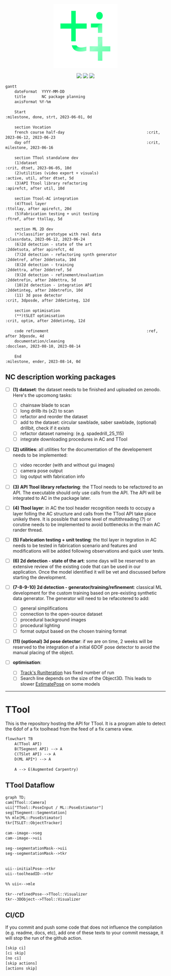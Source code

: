 <p align="center">
    <img src="./img/logo_linux_green.png" width="200">
</p>
<p align="center">
    <img src="https://github.com/ibois-epfl/TTool/actions/workflows/docker-cmake-build.yml/badge.svg">
    <img src="https://img.shields.io/badge/os-Ubuntu22.04-blueviolet">
    <img src="https://img.shields.io/badge/license-GPL--v3-brightgreen">
</p>

```mermaid
gantt
    dateFormat  YYYY-MM-DD
    title       NC package planning
    axisFormat %Y-%m

    Start                                                     :milestone, done, strt, 2023-06-01, 0d

    section Vocation
    french course half-day                                    :crit, 2023-06-12, 2023-06-23
    day off                                                   :crit, milestone, 2023-06-16

    section TTool standalone dev
    (1)dataset                                                   :crit, dtset, 2023-06-05, 10d
    (2)utilities (video export + visuals)                        :active, util, after dtset, 5d
    (3)API Ttool library refactoring                             :apirefct, after util, 10d

    section Ttool-AC integration
    (4)Ttool layer                                               :ttollay, after apirefct, 20d
    (5)Fabrication testing + unit testing                        :ftref, after ttollay, 5d

    section ML 2D dev
    (*)classifier prototype with real data                       :classrdata, 2023-06-12, 2023-06-24
    (6)2d detection - state of the art                           :2ddetsota, after apirefct, 4d
    (7)2d detection - refactoring synth generator                :2ddetref, after 2ddetsota, 10d
    (8)2d detection - training                                   :2ddettra, after 2ddetref, 5d
    (9)2d detection - refinement/evaluation                      :2ddetrefin, after 2ddettra, 5d
    (10)2d detection - integration API                           :2ddetinteg, after 2ddetrefin, 10d
    (11) 3d pose detector                                        :crit, 3dposde, after 2ddetinteg, 12d

    section optimisation
    (**)tSLET optimisation                                        :crit, optim, after 2ddetinteg, 12d

    code refinement                                           :ref, after 3dposde, 4d
    documentation/cleaning                                    :docclean, 2023-08-10, 2023-08-14

    End                                                       :milestone, ender, 2023-08-14, 0d
```

## NC description working packages
- [ ] **(1) dataset**: the dataset needs to be finished and uploaded on zenodo. Here's the upcomong tasks:
  - [ ] chainsaw blade to scan
  - [ ] long drillb its (x2) to scan
  - [ ] refactor and reorder the dataset
  - [ ] add to the dataset: circular sawblade, saber sawblade, (optional) drillbit, check if it exists
  - [ ] refactor dataset nameing: <englishname>_<widthmm>_<lengthmm> (e.g. spadedrill_25_115)
  - [ ] integrate downloading procedures in AC and TTool

- [ ] **(2) utilities**: all utilities for the documentation of the developement needs to be implemented:
  - [ ] video recorder (with and without gui images)
  - [ ] camera pose output
  - [ ] log output with fabrication info

- [ ] **(3) API Ttool library refactoring**: the TTool needs to be refactored to an API. The executable should only use calls from the API. The API will be integrated to AC in the package later.

- [ ] **(4) Ttool layer**: in AC the tool header recognition needs to occupy a layer folling the AC structure and calls from the TTool API take place unikely there. It is possible that some level of multithreading (?) or corutine needs to be implemented to avoid bottlenecks in the main AC rander thread.

- [ ] **(5) Fabrication testing + unit testing**: the ttol layer in tegration in AC needs to be tested in fabrication scenario and features and modifications will be added following observations and quick user tests.

- [ ] **(6) 2d detection - state of the art**: some days will be reserved to an extensive review of the existing code that can be used in our application. Once the model identified it will be vet and discussed before starting the development.

- [ ] **(7-8-9-10) 2d detection - generator/training/refinement**: classical ML development for the custom training based on pre-existing synthetic data generator. The generator will need to be refacotered to add:
  - [ ] general simplifications
  - [ ] connection to the open-source dataset
  - [ ] procedural background images
  - [ ] procedural lighting
  - [ ] format output based on the chosen training format

- [ ] **(11) (optional) 3d pose detector**: if we are on time, 2 weeks will be reserved to the integration of a initial 6DOF pose detector to avoid the manual placing of the object.

- [ ] **optimisation**:
  - [ ] [Track's RunIteration](./src/tracker_sle.cc#L185) has fixed number of run
  - [ ] Search line depends on the size of the Object3D. This leads to slower [EstimatePose](./src/tracker_sle.cc#L306) on some models

---

# TTool
This is the repository hosting the API for TTool. It is a program able to detect the 6dof of a fix toolhead from the feed of a fix camera view.

```mermaid
flowchart TB
    A(TTool API)
    B(TSegment API) --> A
    C(TSlet API) --> A
    D(ML API*) --> A

    A --> E(Augmented Carpentry)
```

## TTool Dataflow

```mermaid
graph TD;
cam[TTool::Camera]
uii["TTool::PoseInput / ML::PoseEstimator"]
seg[TSegment::Segmentation]
%% mle[ML::PoseEstimator]
tkr[TSLET::ObjectTracker]

cam--image-->seg
cam--image-->uii

seg--segmentationMask-->uii
seg--segmentationMask-->tkr


uii--initialPose-->tkr
uii--toolheadID-->tkr

%% uii<-->mle 

tkr--refinedPose-->TTool::Visualizer
tkr--3DObject-->TTool::Visualizer
```

## CI/CD
If you commit and push some code that does not influence the compilation (e.g. readme, docs, etc), add one of these texts to your commit message, it will stop the run of the github action.
```
[skip ci]
[ci skip]
[no ci]
[skip actions]
[actions skip]
```
